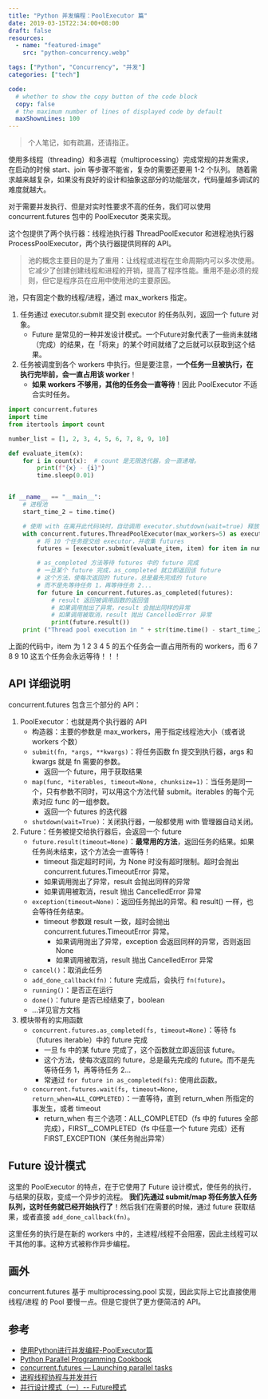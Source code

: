 ```yaml
---
title: "Python 并发编程：PoolExecutor 篇"
date: 2019-03-15T22:34:00+08:00
draft: false
resources:
  - name: "featured-image"
    src: "python-concurrency.webp"

tags: ["Python", "Concurrency", "并发"]
categories: ["tech"]

code:
  # whether to show the copy button of the code block
  copy: false
  # the maximum number of lines of displayed code by default
  maxShownLines: 100
---
```


> 个人笔记，如有疏漏，还请指正。

使用多线程（threading）和多进程（multiprocessing）完成常规的并发需求，在启动的时候 start、join 等步骤不能省，复杂的需要还要用 1-2 个队列。
随着需求越来越复杂，如果没有良好的设计和抽象这部分的功能层次，代码量越多调试的难度就越大。

对于需要并发执行、但是对实时性要求不高的任务，我们可以使用 concurrent.futures 包中的 PoolExecutor 类来实现。

这个包提供了两个执行器：线程池执行器 ThreadPoolExecutor 和进程池执行器 ProcessPoolExecutor，两个执行器提供同样的 API。

> 池的概念主要目的是为了重用：让线程或进程在生命周期内可以多次使用。它减少了创建创建线程和进程的开销，提高了程序性能。重用不是必须的规则，但它是程序员在应用中使用池的主要原因。

池，只有固定个数的线程/进程，通过 max_workers 指定。

1. 任务通过 executor.submit 提交到 executor 的任务队列，返回一个 future 对象。
   - Future 是常见的一种并发设计模式。一个Future对象代表了一些尚未就绪（完成）的结果，在「将来」的某个时间就绪了之后就可以获取到这个结果。
1. 任务被调度到各个 workers 中执行。但是要注意，**一个任务一旦被执行，在执行完毕前，会一直占用该 worker**！
   - **如果 workers 不够用，其他的任务会一直等待**！因此 PoolExecutor 不适合实时任务。

```python
import concurrent.futures
import time
from itertools import count

number_list = [1, 2, 3, 4, 5, 6, 7, 8, 9, 10]

def evaluate_item(x):
    for i in count(x):  # count 是无限迭代器，会一直递增。
        print(f"{x} - {i}")
        time.sleep(0.01)


if __name__ == "__main__":
    # 进程池
    start_time_2 = time.time()

    # 使用 with 在离开此代码块时，自动调用 executor.shutdown(wait=true) 释放 executor 资源
    with concurrent.futures.ThreadPoolExecutor(max_workers=5) as executor:
        # 将 10 个任务提交给 executor，并收集 futures
        futures = [executor.submit(evaluate_item, item) for item in number_list]

        # as_completed 方法等待 futures 中的 future 完成
        # 一旦某个 future 完成，as_completed 就立即返回该 future
        # 这个方法，使每次返回的 future，总是最先完成的 future
        # 而不是先等待任务 1，再等待任务 2...
        for future in concurrent.futures.as_completed(futures):
            # result 返回被调用函数的返回值
            # 如果调用抛出了异常，result 会抛出同样的异常
            # 如果调用被取消，result 抛出 CancelledError 异常
            print(future.result())
    print ("Thread pool execution in " + str(time.time() - start_time_2), "seconds")
```

上面的代码中，item 为 1 2 3 4 5 的五个任务会一直占用所有的 workers，而 6 7 8 9 10 这五个任务会永远等待！！！

## API 详细说明

concurrent.futures 包含三个部分的 API：

1. PoolExecutor：也就是两个执行器的 API
   - 构造器：主要的参数是 max_workers，用于指定线程池大小（或者说 workers 个数）
   - `submit(fn, *args, **kwargs)`：将任务函数 fn 提交到执行器，args 和 kwargs 就是 fn 需要的参数。
     - 返回一个 future，用于获取结果
   - `map(func, *iterables, timeout=None, chunksize=1)`：当任务是同一个，只有参数不同时，可以用这个方法代替 submit。iterables 的每个元素对应 func 的一组参数。
     - 返回一个 futures 的迭代器
   - `shutdown(wait=True)`：关闭执行器，一般都使用 with 管理器自动关闭。
1. Future：任务被提交给执行器后，会返回一个 future
   - `future.result(timeout=None)`：**最常用的方法**，返回任务的结果。如果任务尚未结束，这个方法会一直等待！
     - timeout 指定超时时间，为 None 时没有超时限制。超时会抛出 concurrent.futures.TimeoutError 异常。
     - 如果调用抛出了异常，result 会抛出同样的异常
     - 如果调用被取消，result 抛出 CancelledError 异常
   - `exception(timeout=None)`：返回任务抛出的异常。和 result() 一样，也会等待任务结束。
     - timeout 参数跟 result 一致，超时会抛出 concurrent.futures.TimeoutError 异常。
       - 如果调用抛出了异常，exception 会返回同样的异常，否则返回 None
       - 如果调用被取消，result 抛出 CancelledError 异常
   - `cancel()`：取消此任务
   - `add_done_callback(fn)`：future 完成后，会执行 `fn(future)`。
   - `running()`：是否正在运行
   - `done()`：future 是否已经结束了，boolean
   - ...详见官方文档
1. 模块带有的实用函数
   - `concurrent.futures.as_completed(fs, timeout=None)`：等待 fs （futures iterable）中的 future 完成
     - 一旦 fs 中的某 future 完成了，这个函数就立即返回该 future。
     - 这个方法，使每次返回的 future，总是最先完成的 future。而不是先等待任务 1，再等待任务 2...
     - 常通过 `for future in as_completed(fs):` 使用此函数。
   - `concurrent.futures.wait(fs, timeout=None, return_when=ALL_COMPLETED)`：一直等待，直到 return_when 所指定的事发生，或者 timeout
     - return_when 有三个选项：ALL_COMPLETED（fs 中的 futures 全部完成），FIRST\_\_COMPLETED（fs 中任意一个 future 完成）还有 FIRST_EXCEPTION（某任务抛出异常）

## Future 设计模式

这里的 PoolExecutor 的特点，在于它使用了 Future 设计模式，使任务的执行，与结果的获取，变成一个异步的流程。
**我们先通过 submit/map 将任务放入任务队列，这时任务就已经开始执行了**！然后我们在需要的时候，通过 future 获取结果，或者直接 `add_done_callback(fn)`。

这里任务的执行是在新的 workers 中的，主进程/线程不会阻塞，因此主线程可以干其他的事。这种方式被称作异步编程。

## 画外

concurrent.futures 基于 multiprocessing.pool 实现，因此实际上它比直接使用 线程/进程 的 Pool 要慢一点。但是它提供了更方便简洁的 API。

## 参考

- [使用Python进行并发编程-PoolExecutor篇](http://www.dongwm.com/post/78/)
- [Python Parallel Programming Cookbook](https://github.com/laixintao/python-parallel-programming-cookbook-cn)
- [concurrent.futures — Launching parallel tasks](https://docs.python.org/3/library/concurrent.futures.html)
- [进程线程协程与并发并行](https://www.cnblogs.com/kirito-c/p/10306133.html)
- [并行设计模式（一）-- Future模式](https://www.jianshu.com/p/fea4584d2890)
